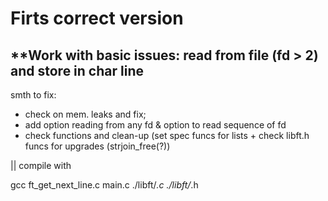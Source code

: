 # Firts correct version
**Work with basic issues: read from file (fd > 2) and store in char **line**
---

smth to fix:
- check on mem. leaks and fix;
- add option reading from any fd & option to read sequence of fd
- check functions and clean-up (set spec funcs for lists + check libft.h funcs for upgrades (strjoin_free(?))


|| compile with

gcc ft_get_next_line.c main.c ./libft/*.c ./libft/*.h
